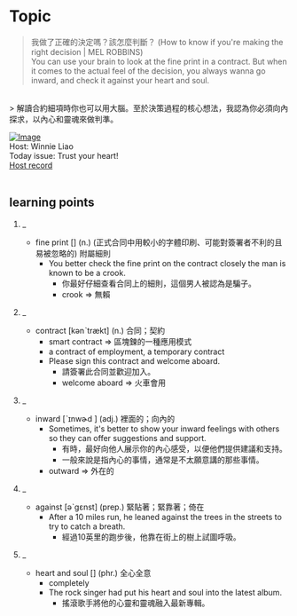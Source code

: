 # Topic

> 我做了正確的決定嗎？該怎麼判斷？ (How to know if you're making the right decision | MEL ROBBINS) <br>
> You can use your brain to look at the fine print in a contract. But when it comes to the actual feel of the decision, you always wanna go inward, and check it against your heart and soul.
 <br>
> 解讀合約細項時你也可以用大腦。至於決策過程的核心想法，我認為你必須向內探求，以內心和靈魂來做判準。

 <br>

[![Image](https://cdn.voicetube.com/assets/thumbnails/cjV6QJjOiZI.jpg)](https://www.youtube.com/embed/cjV6QJjOiZI?rel=0&showinfo=0&cc_load_policy=0&controls=1&autoplay=1&iv_load_policy=3&playsinline=1&wmode=transparent&start=104&end=116&enablejsapi=1&origin=https://tw.voicetube.com&widgetid=1)<br>
Host: Winnie Liao
<br>Today issue: Trust your heart!
<br>
[Host record](https://cdn.voicetube.com/tmp/everyday_records/callmeboss901/2643.mp3)
<br><br>
## learning points
1. _
	* fine print [] (n.) (正式合同中用較小的字體印刷、可能對簽署者不利的且易被忽略的) 附屬細則
        - You better check the fine print on the contract closely the man is known to be a crook.
            + 你最好仔細查看合同上的細則，這個男人被認為是騙子。
            + crook => 無賴

2. _
	* contract [kənˋtrækt] (n.) 合同；契約
        - smart contract => 區塊鍊的一種應用模式
        - a contract of employment, a temporary contract
        - Please sign this contract and welcome aboard.
            + 請簽署此合同並歡迎加入。
            + welcome aboard => 火車會用

3. _
	* inward [ˋɪnwɚd ] (adj.) 裡面的；向內的
        - Sometimes, it's better to show your inward feelings with others so they can offer suggestions and support.
            + 有時，最好向他人展示你的內心感受，以便他們提供建議和支持。
            + 一般來說是指內心的事情，通常是不太願意講的那些事情。
        - outward => 外在的

4. _
	* against [əˋgɛnst] (prep.) 緊貼著；緊靠著；倚在
        - After a 10 miles run, he leaned against the trees in the streets to try to catch a breath.
            + 經過10英里的跑步後，他靠在街上的樹上試圖呼吸。

5. _
	* heart and soul [] (phr.) 全心全意
        - completely
        - The rock singer had put his heart and soul into the latest album.
            + 搖滾歌手將他的心靈和靈魂融入最新專輯。

